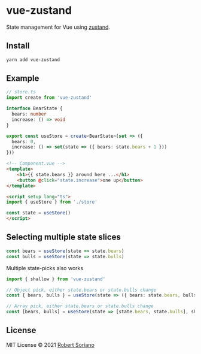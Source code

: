 # vue-zustand

State management for Vue using [zustand](https://github.com/pmndrs/zustand).

## Install

```sh
yarn add vue-zustand
```

## Example

```ts
// store.ts
import create from 'vue-zustand'

interface BearState {
  bears: number
  increase: () => void
}

export const useStore = create<BearState>(set => ({
  bears: 0,
  increase: () => set(state => ({ bears: state.bears + 1 }))
}))
```

```html
<!-- Component.vue -->
<template>
    <h1>{{ state.bears }} around here ...</h1>
    <button @click="state.increase">one up</button>
</template>

<script setup lang="ts">
import { useStore } from './store'

const state = useStore()
</script>
```

## Selecting multiple state slices

```ts
const bears = useStore(state => state.bears)
const bulls = useStore(state => state.bulls)
```

Multiple state-picks also works

```ts
import { shallow } from 'vue-zustand'

// Object pick, either state.bears or state.bulls change
const { bears, bulls } = useStore(state => ({ bears: state.bears, bulls: state.bulls }), shallow)

// Array pick, either state.bears or state.bulls change
const [bears, bulls] = useStore(state => [state.bears, state.bulls], shallow)
```

## License

MIT License © 2021 [Robert Soriano](https://github.com/wobsoriano)